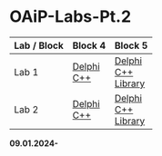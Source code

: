 # OAiP-Labs-Pt.2


|Lab / Block|Block 4|Block 5|
|----------------------|----------------------|-----------|
|Lab 1| [Delphi](BLOCK4/LAB4_1/Delphi) </br> [C++](BLOCK4/LAB4_1/C++) | [Delphi](BLOCK5/LAB5_1/Delphi) </br> [C++](BLOCK5/LAB5_1/C++) </br>  [Library](BLOCK5/LAB5_3/LIBRARY5_1) |
|Lab 2| [Delphi](BLOCK4/LAB4_2/Delphi) </br> [C++](BLOCK4/LAB4_2/C++) | [Delphi](BLOCK5/LAB5_2/Delphi) </br> [C++](BLOCK5/LAB5_2/C++) </br>  [Library](BLOCK5/LAB5_3/LIBRARY5_2)|

**09.01.2024-**

